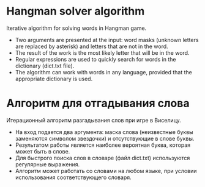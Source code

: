 # Hangman solver algorithm
Iterative algorithm for solving words in Hangman game.

- Two arguments are presented at the input: word masks (unknown letters are replaced by asterisk) and letters that are not in the word.
- The result of the work is the most likely letter that will be in the word.
- Regular expressions are used to quickly search for words in the dictionary (dict.txt file).
- The algorithm can work with words in any language, provided that the appropriate dictionary is used.


# Алгоритм для отгадывания слова
Итерационный алгоритм разгадывания слов при игре в Виселицу. 

- На вход подается два аргумента: маска слова (неизвестные буквы заменяются символом звездочки) и отсутствующие в слове буквы. 
- Результатом работы является наиболее вероятная буква, которая может быть в слове.
- Для быстрого поиска слов в словаре (файл dict.txt) используются регулярные выражения.
- Алгоритм может работать со словами на любом языке, при условии использования соответствующего словаря.